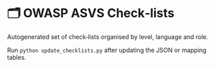 # 🗂️ OWASP ASVS Check‑lists

Autogenerated set of check‑lists organised by level, language and role.

Run `python update_checklists.py` after updating the JSON or mapping tables.